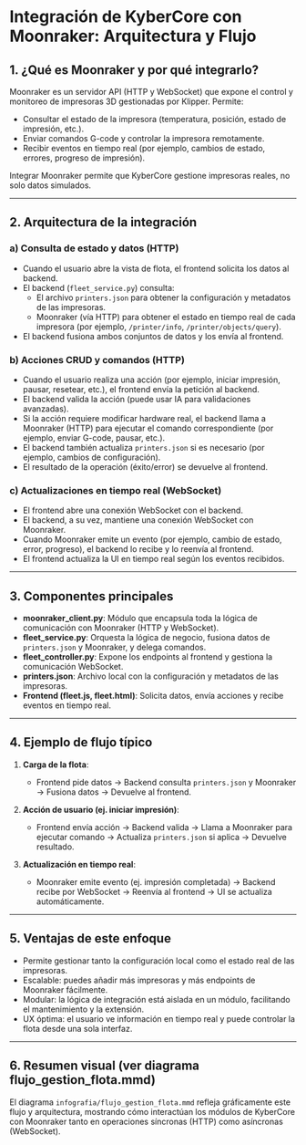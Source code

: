 # Integración de KyberCore con Moonraker: Arquitectura y Flujo

## 1. ¿Qué es Moonraker y por qué integrarlo?

Moonraker es un servidor API (HTTP y WebSocket) que expone el control y monitoreo de impresoras 3D gestionadas por Klipper. Permite:
- Consultar el estado de la impresora (temperatura, posición, estado de impresión, etc.).
- Enviar comandos G-code y controlar la impresora remotamente.
- Recibir eventos en tiempo real (por ejemplo, cambios de estado, errores, progreso de impresión).

Integrar Moonraker permite que KyberCore gestione impresoras reales, no solo datos simulados.

---

## 2. Arquitectura de la integración

### a) Consulta de estado y datos (HTTP)
- Cuando el usuario abre la vista de flota, el frontend solicita los datos al backend.
- El backend (`fleet_service.py`) consulta:
  - El archivo `printers.json` para obtener la configuración y metadatos de las impresoras.
  - Moonraker (vía HTTP) para obtener el estado en tiempo real de cada impresora (por ejemplo, `/printer/info`, `/printer/objects/query`).
- El backend fusiona ambos conjuntos de datos y los envía al frontend.

### b) Acciones CRUD y comandos (HTTP)
- Cuando el usuario realiza una acción (por ejemplo, iniciar impresión, pausar, resetear, etc.), el frontend envía la petición al backend.
- El backend valida la acción (puede usar IA para validaciones avanzadas).
- Si la acción requiere modificar hardware real, el backend llama a Moonraker (HTTP) para ejecutar el comando correspondiente (por ejemplo, enviar G-code, pausar, etc.).
- El backend también actualiza `printers.json` si es necesario (por ejemplo, cambios de configuración).
- El resultado de la operación (éxito/error) se devuelve al frontend.

### c) Actualizaciones en tiempo real (WebSocket)
- El frontend abre una conexión WebSocket con el backend.
- El backend, a su vez, mantiene una conexión WebSocket con Moonraker.
- Cuando Moonraker emite un evento (por ejemplo, cambio de estado, error, progreso), el backend lo recibe y lo reenvía al frontend.
- El frontend actualiza la UI en tiempo real según los eventos recibidos.

---

## 3. Componentes principales

- **moonraker_client.py**: Módulo que encapsula toda la lógica de comunicación con Moonraker (HTTP y WebSocket).
- **fleet_service.py**: Orquesta la lógica de negocio, fusiona datos de `printers.json` y Moonraker, y delega comandos.
- **fleet_controller.py**: Expone los endpoints al frontend y gestiona la comunicación WebSocket.
- **printers.json**: Archivo local con la configuración y metadatos de las impresoras.
- **Frontend (fleet.js, fleet.html)**: Solicita datos, envía acciones y recibe eventos en tiempo real.

---

## 4. Ejemplo de flujo típico

1. **Carga de la flota**:
   - Frontend pide datos → Backend consulta `printers.json` y Moonraker → Fusiona datos → Devuelve al frontend.

2. **Acción de usuario (ej. iniciar impresión)**:
   - Frontend envía acción → Backend valida → Llama a Moonraker para ejecutar comando → Actualiza `printers.json` si aplica → Devuelve resultado.

3. **Actualización en tiempo real**:
   - Moonraker emite evento (ej. impresión completada) → Backend recibe por WebSocket → Reenvía al frontend → UI se actualiza automáticamente.

---

## 5. Ventajas de este enfoque

- Permite gestionar tanto la configuración local como el estado real de las impresoras.
- Escalable: puedes añadir más impresoras y más endpoints de Moonraker fácilmente.
- Modular: la lógica de integración está aislada en un módulo, facilitando el mantenimiento y la extensión.
- UX óptima: el usuario ve información en tiempo real y puede controlar la flota desde una sola interfaz.

---

## 6. Resumen visual (ver diagrama flujo_gestion_flota.mmd)

El diagrama `infografia/flujo_gestion_flota.mmd` refleja gráficamente este flujo y arquitectura, mostrando cómo interactúan los módulos de KyberCore con Moonraker tanto en operaciones síncronas (HTTP) como asíncronas (WebSocket).
